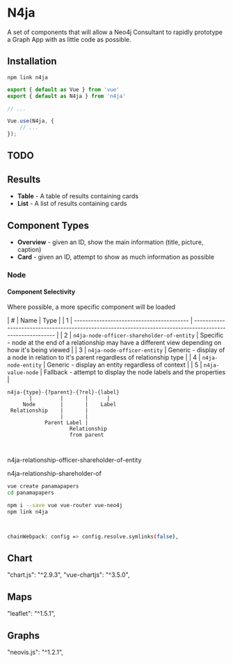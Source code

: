 # N4ja

A set of components that will allow a Neo4j Consultant to rapidly prototype a Graph App with as little code as possible.


## Installation

```
npm link n4ja
```

```javascript
export { default as Vue } from 'vue'
export { default as N4ja } from 'n4ja'

// ...

Vue.use(N4ja, {
    // ...
});
```


## TODO



## Results

- **Table** - A table of results containing cards
- **List** - A list of results containing cards


## Component Types

- **Overview** - given an ID, show the main information (title, picture, caption)
- **Card** - given an ID, attempt to show as much information as possible





### Node


#### Component Selectivity

Where possible, a more specific component will be loaded

| # | Name                                      | Type                                                                                                       |
| 1 | ----------------------------------------- | ---------------------------------------------------------------------------------------------------------- |
| 2 | `n4ja-node-officer-shareholder-of-entity` | Specific - node at the end of a relationship may have a different view depending on how it's being viewed  |
| 3 | `n4ja-node-officer-entity`                | Generic - display of a node in relation to it's parent regardless of relationship type                     |
| 4 | `n4ja-node-entity`                        | Generic - display an entity regardless of context                                                          |
| 5 | `n4ja-value-node`                         | Fallback - attempt to display the node labels and the properties                                           |



```
n4ja-{type}-{?parent}-{?rel}-{label}
       |         |       |      |
     Node        |       |    Label
 Relationship    |       |
                 |       |
            Parent Label |
                    Relationship
                    from parent



````

n4ja-relationship-officer-shareholder-of-entity

n4ja-relationship-shareholder-of






```bash
vue create panamapapers
cd panamapapers

npm i --save vue vue-router vue-neo4j
npm link n4ja



chainWebpack: config => config.resolve.symlinks(false),
```

## Chart

"chart.js": "^2.9.3",
"vue-chartjs": "^3.5.0",

## Maps

"leaflet": "^1.5.1",

## Graphs

"neovis.js": "^1.2.1",